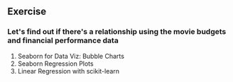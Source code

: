 ## Exercise 

### Let's find out if there's a relationship using the movie budgets and financial performance data

1. Seaborn for Data Viz: Bubble Charts
2. Seaborn Regression Plots
3. Linear Regression with scikit-learn
